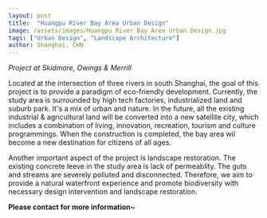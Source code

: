 ```yaml
---
layout: post
title:  "Huangpu River Bay Area Urban Design"
image: /assets/images/Huangpu River Bay Area Urban Design.jpg
tags: ["Urban Design", "Landscape Architecture"]
author: Shanghai, CHN
---
```


*Project at Skidmore, Owings & Merrill*

Located at the intersection of three rivers in south Shanghai, the goal of this project is to provide a paradigm of eco-friendly development. Currently, the study area is surrounded by high tech factories, industrialized land and suburb park. It's a mix of urban and nature. In the future, all the existing industrial & agricultural land will be converted into a new satellite city, which includes a combination of living, innovation, recreation, tourism and culture programmings. When the construction is completed, the bay area wil become a new destination for citizens of all ages.

Another important aspect of the project is landscape restoration. The existing concrete leeve in the study area is lack of permeablity. The guts and streams are severely polluted and disconnected. Therefore, we aim to provide a natural waterfront experience and promote biodiversity with necessary design intervention and landscape restoration.

**Please contact for more information~**
